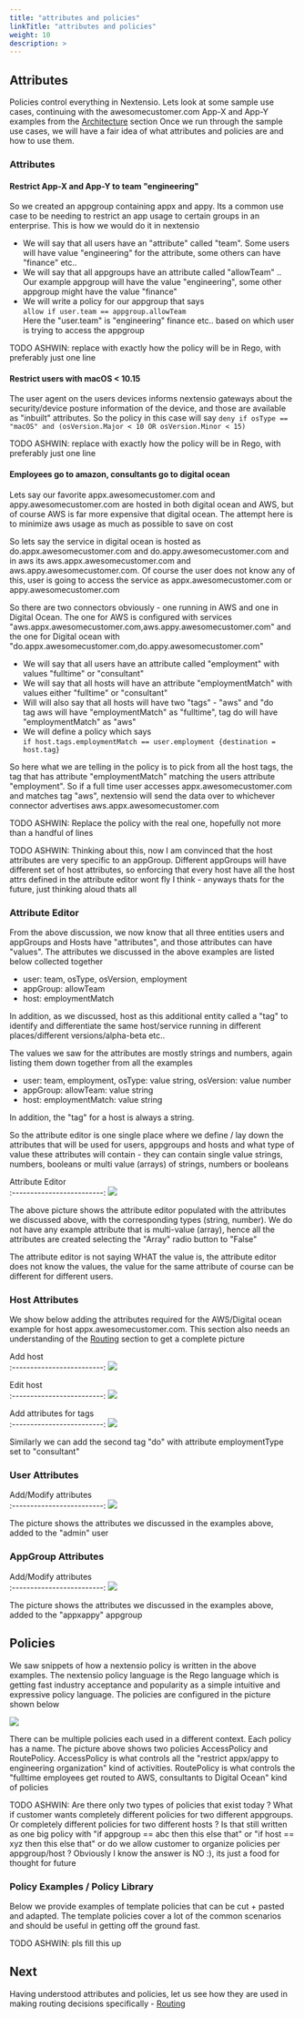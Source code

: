```yaml
---
title: "attributes and policies"
linkTitle: "attributes and policies"
weight: 10
description: >
---
```


## Attributes 

Policies control everything in Nextensio. Lets look at some sample use cases, continuing with
the awesomecustomer.com App-X and App-Y examples from the [Architecture](/architecture.html) section
Once we run through the sample use cases, we will have a fair idea of what attributes and 
policies are and how to use them. 

### Attributes

#### Restrict App-X and App-Y to team "engineering"

So we created an appgroup containing appx and appy. Its a common use case to be needing to 
restrict an app usage to certain groups in an enterprise. This is how we would do it in 
nextensio 

* We will say that all users have an "attribute" called "team". Some users will have value
"engineering" for the attribute, some others can have "finance" etc..
* We will say that all appgroups have an attribute called "allowTeam" .. Our example appgroup
will have the value "engineering", some other appgroup might have the value "finance"
* We will write a policy for our appgroup that says  
  ```allow if user.team == appgroup.allowTeam```  
  Here the "user.team" is "engineering" finance etc.. based on which user is trying to access 
the appgroup

TODO ASHWIN: replace with exactly how the policy will be in Rego, with preferably just one line 

#### Restrict users with macOS < 10.15 

The user agent on the users devices informs nextensio gateways about the security/device posture
information of the device, and those are available as "inbuilt" attributes. So the policy in this
case will say ```deny if osType == "macOS" and (osVersion.Major < 10 OR osVersion.Minor < 15)```

TODO ASHWIN: replace with exactly how the policy will be in Rego, with preferably just one line 

#### Employees go to amazon, consultants go to digital ocean

Lets say our favorite appx.awesomecustomer.com and appy.awesomecustomer.com are hosted in both
digital ocean and AWS, but of course AWS is far more expensive that digital ocean. The attempt 
here is to minimize aws usage as much as possible to save on cost

So lets say the service in digital ocean is hosted as do.appx.awesomecustomer.com and 
do.appy.awesomecustomer.com and in aws its aws.appx.awesomecustomer.com and 
aws.appy.awesomecustomer.com. Of course the user does not know any of this, user is going to
access the service as appx.awesomecustomer.com or appy.awesomecustomer.com

So there are two connectors obviously - one running in AWS and one in Digital Ocean. The one for
AWS is configured with services "aws.appx.awesomecustomer.com,aws.appy.awesomecustomer.com" and
the one for Digital ocean with "do.appx.awesomecustomer.com,do.appy.awesomecustomer.com"

* We will say that all users have an attribute called "employment" with values "fulltime" or "consultant"
* We will say that all hosts will have an attribute "employmentMatch" with values either "fulltime" or "consultant"
* Will will also say that all hosts will have two "tags" - "aws" and "do  
  tag aws will have "employmentMatch" as "fulltime", tag do will have "employmentMatch" as "aws"
* We will define a policy which says  
  ```if host.tags.employmentMatch == user.employment {destination = host.tag}``` 

So here what we are telling in the policy is to pick from all the host tags, the tag that has
attribute "employmentMatch" matching the users attribute "employment". So if a full time user
accesses appx.awesomecustomer.com and matches tag "aws", nextensio will send the data over to
whichever connector advertises aws.appx.awesomecustomer.com

TODO ASHWIN: Replace the policy with the real one, hopefully not more than a handful of lines

TODO ASHWIN: Thinking about this, now I am convinced that the host attributes are very specific
to an appGroup. Different appGroups will have different set of host attributes, so enforcing that
every host have all the host attrs defined in the attribute editor wont fly I think - anyways 
thats for the future, just thinking aloud thats all

### Attribute Editor

From the above discussion, we now know that all three entities users and appGroups and Hosts have
"attributes", and those attributes can have "values". The attributes we discussed in the above
examples are listed below collected together

* user: team, osType, osVersion, employment
* appGroup: allowTeam
* host: employmentMatch

In addition, as we discussed, host as this additional entity called a "tag" to identify and differentiate
the same host/service running in different places/different versions/alpha-beta etc..

The values we saw for the attributes are mostly strings and numbers, again listing them down together from
all the examples

* user: team, employment, osType: value string, osVersion: value number
* appGroup: allowTeam: value string
* host: employmentMatch: value string

In addition, the "tag" for a host is always a string.

So the attribute editor is one single place where we define / lay down the attributes that will be 
used for users, appgroups and hosts and what type of value these attributes will contain - they can
contain single value strings, numbers, booleans or multi value (arrays) of strings, numbers or booleans

Attribute Editor             
:-------------------------:
![](/architecture/policyattr/attredit.jpg)

The above picture shows the attribute editor populated with the attributes we discussed above, with
the corresponding types (string, number). We do not have any example attribute that is multi-value (array),
hence all the attributes are created selecting the "Array" radio button to "False"

The attribute editor is not saying WHAT the value is, the attribute editor does not know the values, the
value for the same attribute of course can be different for different users. 

### Host Attributes

We show below  adding the attributes required for the AWS/Digital ocean example for host
appx.awesomecustomer.com. This section also needs an understanding of the [Routing](/architecture/routing.html)
section to get a complete picture

Add host             
:-------------------------:
![](/architecture/policyattr/host_add.jpg)

Edit host             
:-------------------------:
![](/architecture/policyattr/host_edit.jpg)

Add attributes for tags             
:-------------------------:
![](/architecture/policyattr/hostattr_edit.jpg)

Similarly we can add the second tag "do" with attribute employmentType set to "consultant"

### User Attributes

Add/Modify attributes             
:-------------------------:
![](/architecture/policyattr/userattr_edit.jpg)

The picture shows the attributes we discussed in the examples above, added to the "admin" user

### AppGroup Attributes

Add/Modify attributes             
:-------------------------:
![](/architecture/policyattr/appattr_edit.jpg)

The picture shows the attributes we discussed in the examples above, added to the "appxappy" appgroup

## Policies

We saw snippets of how a nextensio policy is written in the above examples. The nextensio policy language
is the Rego language which is getting fast industry acceptance and popularity as a simple intuitive and
expressive policy language. The policies are configured in the picture shown below

![](/architecture/policyattr/policy.jpg)

There can be multiple policies each used in a different context. Each policy has a name. The picture above
shows two policies AccessPolicy and RoutePolicy. AccessPolicy is what controls all the "restrict appx/appy
to engineering organization" kind of activities. RoutePolicy is what controls the "fulltime employees 
get routed to AWS, consultants to Digital Ocean" kind of policies

TODO ASHWIN: Are there only two types of policies that exist today ? What if customer wants completely 
different policies for two different appgroups. Or completely different policies for two different hosts ?
Is that still written as one big policy with "if appgroup == abc then this else that" or 
"if host == xyz then this else that" or do we allow customer to organize policies per appgroup/host ? 
Obviously I know the answer is NO :), its just a food for thought for future

### Policy Examples / Policy Library

Below we provide examples of template policies that can be cut + pasted and adapted. The template policies
cover a lot of the common scenarios and should be useful in getting off the ground fast.

TODO ASHWIN: pls fill this up

## Next 

Having understood attributes and policies, let us see how they are used in making routing decisions specifically -
[Routing](/architecture/routing.html)
